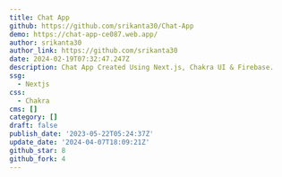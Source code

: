 ```yaml
---
title: Chat App
github: https://github.com/srikanta30/Chat-App
demo: https://chat-app-ce087.web.app/
author: srikanta30
author_link: https://github.com/srikanta30
date: 2024-02-19T07:32:47.247Z
description: Chat App Created Using Next.js, Chakra UI & Firebase.
ssg:
  - Nextjs
css:
  - Chakra
cms: []
category: []
draft: false
publish_date: '2023-05-22T05:24:37Z'
update_date: '2024-04-07T18:09:21Z'
github_star: 8
github_fork: 4
---
```

